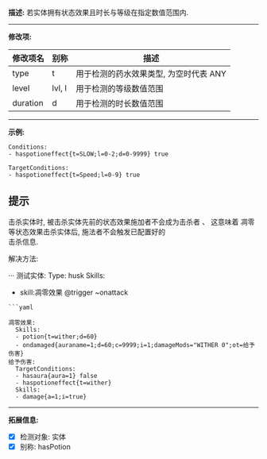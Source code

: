 **描述:** 若实体拥有状态效果且时长与等级在指定数值范围内.

---

**修改项:**

| 修改项名  | 别称           | 描述                      |
| --------- | -------------- | ------------------------- |
| type      | t       | 用于检测的药水效果类型, 为空时代表 ANY              |
| level     | lvl, l  | 用于检测的等级数值范围    |
| duration  | d       | 用于检测的时长数值范围 |

---

**示例:**

```
Conditions:
- haspotioneffect{t=SLOW;l=0-2;d=0-9999} true
```

```
TargetConditions:
- haspotioneffect{t=Speed;l=0-9} true
```

提示
----

击杀实体时, 被击杀实体先前的状态效果施加者不会成为击杀者  、
这意味着 凋零 等状态效果击杀实体后, 施法者不会触发已配置好的  
击杀信息.

解决方法:  

···
测试实体:
  Type: husk
  Skills:
  - skill:凋零效果 @trigger ~onattack
```
```yaml

凋零效果:
  Skills:
  - potion{t=wither;d=60}
  - ondamaged{auraname=1;d=60;c=9999;i=1;damageMods="WITHER 0";ot=给予伤害}
给予伤害:
  TargetConditions:
  - hasaura{aura=1} false
  - haspotioneffect{t=wither}
  Skills:
  - damage{a=1;i=true}
```

---

**拓展信息:**

- [x] 检测对象: 实体
- [x] 别称: hasPotion